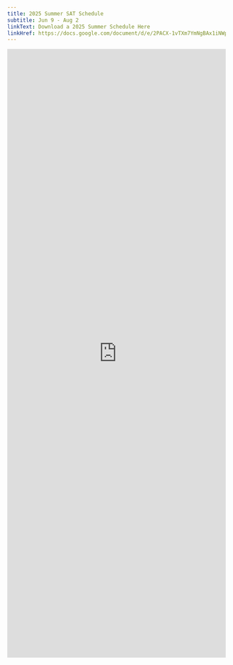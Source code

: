 ```yaml
---
title: 2025 Summer SAT Schedule
subtitle: Jun 9 - Aug 2
linkText: Download a 2025 Summer Schedule Here
linkHref: https://docs.google.com/document/d/e/2PACX-1vTXm7YmNgBAx1iNWpwcuglcLvCaquuPq3YyVbZuPv5kpOpD5jXMTlKZZZyy5mC_rIOHLozMbHz5yvXW/pub
---
```

<iframe width='100%' height='1400' style='border:none;' src="https://docs.google.com/document/d/e/2PACX-1vTXm7YmNgBAx1iNWpwcuglcLvCaquuPq3YyVbZuPv5kpOpD5jXMTlKZZZyy5mC_rIOHLozMbHz5yvXW/pub?embedded=true"></iframe>